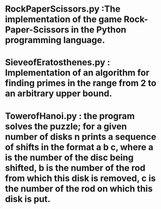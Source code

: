 # RockPaperScissors.py :The implementation of the game Rock-Paper-Scissors in the Python programming language. 
# SieveofEratosthenes.py : Implementation of an algorithm for finding primes in the range from 2 to an arbitrary upper bound.
# TowerofHanoi.py : the program solves the puzzle; for a given number of disks n prints a sequence of shifts in the format a b c, where a is the number of the disc being shifted, b is the number of the rod from which this disk is removed, c is the number of the rod on which this disk is put.
